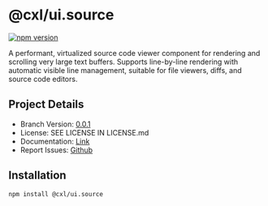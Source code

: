 # @cxl/ui.source 
	
[![npm version](https://badge.fury.io/js/%40cxl%2Fui.source.svg)](https://badge.fury.io/js/%40cxl%2Fui.source)

A performant, virtualized source code viewer component for rendering and scrolling very large text buffers. Supports line-by-line rendering with automatic visible line management, suitable for file viewers, diffs, and source code editors.

## Project Details

-   Branch Version: [0.0.1](https://npmjs.com/package/@cxl/ui.source/v/0.0.1)
-   License: SEE LICENSE IN LICENSE.md
-   Documentation: [Link](undefined)
-   Report Issues: [Github](https://github.com/cxlio/source/issues)

## Installation

	npm install @cxl/ui.source

